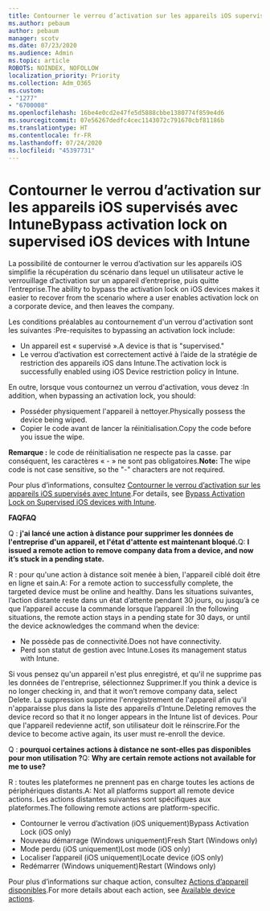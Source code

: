 ```yaml
---
title: Contourner le verrou d’activation sur les appareils iOS supervisés avec Intune
ms.author: pebaum
author: pebaum
manager: scotv
ms.date: 07/23/2020
ms.audience: Admin
ms.topic: article
ROBOTS: NOINDEX, NOFOLLOW
localization_priority: Priority
ms.collection: Adm_O365
ms.custom:
- "1277"
- "6700008"
ms.openlocfilehash: 16be4e0cd2e47fe5d5888cbbe1380774f859e4d6
ms.sourcegitcommit: 07e56267dedfc4cec1143072c791670cbf81186b
ms.translationtype: HT
ms.contentlocale: fr-FR
ms.lasthandoff: 07/24/2020
ms.locfileid: "45397731"
---
```

# <a name="bypass-activation-lock-on-supervised-ios-devices-with-intune"></a><span data-ttu-id="4b487-102">Contourner le verrou d’activation sur les appareils iOS supervisés avec Intune</span><span class="sxs-lookup"><span data-stu-id="4b487-102">Bypass activation lock on supervised iOS devices with Intune</span></span>

<span data-ttu-id="4b487-103">La possibilité de contourner le verrou d’activation sur les appareils iOS simplifie la récupération du scénario dans lequel un utilisateur active le verrouillage d’activation sur un appareil d’entreprise, puis quitte l’entreprise.</span><span class="sxs-lookup"><span data-stu-id="4b487-103">The ability to bypass the activation lock on iOS devices makes it easier to recover from the scenario where a user enables activation lock on a corporate device, and then leaves the company.</span></span>

<span data-ttu-id="4b487-104">Les conditions préalables au contournement d'un verrou d'activation sont les suivantes :</span><span class="sxs-lookup"><span data-stu-id="4b487-104">Pre-requisites to bypassing an activation lock include:</span></span>

- <span data-ttu-id="4b487-105">Un appareil est « supervisé ».</span><span class="sxs-lookup"><span data-stu-id="4b487-105">A device is that is "supervised."</span></span>
- <span data-ttu-id="4b487-106">Le verrou d’activation est correctement activé à l’aide de la stratégie de restriction des appareils iOS dans Intune.</span><span class="sxs-lookup"><span data-stu-id="4b487-106">The activation lock is successfully enabled using iOS Device restriction policy in Intune.</span></span>

<span data-ttu-id="4b487-107">En outre, lorsque vous contournez un verrou d'activation, vous devez :</span><span class="sxs-lookup"><span data-stu-id="4b487-107">In addition, when bypassing an activation lock, you should:</span></span>

- <span data-ttu-id="4b487-108">Posséder physiquement l'appareil à nettoyer.</span><span class="sxs-lookup"><span data-stu-id="4b487-108">Physically possess the device being wiped.</span></span>
- <span data-ttu-id="4b487-109">Copier le code avant de lancer la réinitialisation.</span><span class="sxs-lookup"><span data-stu-id="4b487-109">Copy the code before you issue the wipe.</span></span>

<span data-ttu-id="4b487-110">**Remarque :** le code de réinitialisation ne respecte pas la casse. par conséquent, les caractères « - » ne sont pas obligatoires.</span><span class="sxs-lookup"><span data-stu-id="4b487-110">**Note:** The wipe code is not case sensitive, so the "-" characters are not required.</span></span>

<span data-ttu-id="4b487-111">Pour plus d’informations, consultez [Contourner le verrou d’activation sur les appareils iOS supervisés avec Intune](https://docs.microsoft.com/intune/device-activation-lock-bypass).</span><span class="sxs-lookup"><span data-stu-id="4b487-111">For details, see [Bypass Activation Lock on Supervised iOS devices with Intune](https://docs.microsoft.com/intune/device-activation-lock-bypass).</span></span>

<span data-ttu-id="4b487-112">**FAQ**</span><span class="sxs-lookup"><span data-stu-id="4b487-112">**FAQ**</span></span>

<span data-ttu-id="4b487-113">Q : **j'ai lancé une action à distance pour supprimer les données de l'entreprise d'un appareil, et l'état d'attente est maintenant bloqué.**</span><span class="sxs-lookup"><span data-stu-id="4b487-113">Q: **I issued a remote action to remove company data from a device, and now it’s stuck in a pending state.**</span></span>

<span data-ttu-id="4b487-114">R : pour qu'une action à distance soit menée à bien, l'appareil ciblé doit être en ligne et sain.</span><span class="sxs-lookup"><span data-stu-id="4b487-114">A: For a remote action to successfully complete, the targeted device must be online and healthy.</span></span> <span data-ttu-id="4b487-115">Dans les situations suivantes, l’action distante reste dans un état d’attente pendant 30 jours, ou jusqu’à ce que l’appareil accuse la commande lorsque l’appareil :</span><span class="sxs-lookup"><span data-stu-id="4b487-115">In the following situations, the remote action stays in a pending state for 30 days, or until the device acknowledges the command when the device:</span></span>

- <span data-ttu-id="4b487-116">Ne possède pas de connectivité.</span><span class="sxs-lookup"><span data-stu-id="4b487-116">Does not have connectivity.</span></span>
- <span data-ttu-id="4b487-117">Perd son statut de gestion avec Intune.</span><span class="sxs-lookup"><span data-stu-id="4b487-117">Loses its management status with Intune.</span></span>

<span data-ttu-id="4b487-118">Si vous pensez qu'un appareil n'est plus enregistré, et qu'il ne supprime pas les données de l'entreprise, sélectionnez Supprimer.</span><span class="sxs-lookup"><span data-stu-id="4b487-118">If you think a device is no longer checking in, and that it won’t remove company data, select Delete.</span></span> <span data-ttu-id="4b487-119">La suppression supprime l'enregistrement de l'appareil afin qu'il n'apparaisse plus dans la liste des appareils d'Intune.</span><span class="sxs-lookup"><span data-stu-id="4b487-119">Deleting removes the device record so that it no longer appears in the Intune list of devices.</span></span> <span data-ttu-id="4b487-120">Pour que l'appareil redevienne actif, son utilisateur doit le réinscrire.</span><span class="sxs-lookup"><span data-stu-id="4b487-120">For the device to become active again, its user must re-enroll the device.</span></span>

<span data-ttu-id="4b487-121">Q : **pourquoi certaines actions à distance ne sont-elles pas disponibles pour mon utilisation ?**</span><span class="sxs-lookup"><span data-stu-id="4b487-121">Q: **Why are certain remote actions not available for me to use?**</span></span>

<span data-ttu-id="4b487-122">R : toutes les plateformes ne prennent pas en charge toutes les actions de périphériques distants.</span><span class="sxs-lookup"><span data-stu-id="4b487-122">A: Not all platforms support all remote device actions.</span></span> <span data-ttu-id="4b487-123">Les actions distantes suivantes sont spécifiques aux plateformes.</span><span class="sxs-lookup"><span data-stu-id="4b487-123">The following remote actions are platform-specific.</span></span>

- <span data-ttu-id="4b487-124">Contourner le verrou d’activation (iOS uniquement)</span><span class="sxs-lookup"><span data-stu-id="4b487-124">Bypass Activation Lock (iOS only)</span></span>
- <span data-ttu-id="4b487-125">Nouveau démarrage (Windows uniquement)</span><span class="sxs-lookup"><span data-stu-id="4b487-125">Fresh Start (Windows only)</span></span>
- <span data-ttu-id="4b487-126">Mode perdu (iOS uniquement)</span><span class="sxs-lookup"><span data-stu-id="4b487-126">Lost mode (iOS only)</span></span>
- <span data-ttu-id="4b487-127">Localiser l’appareil (iOS uniquement)</span><span class="sxs-lookup"><span data-stu-id="4b487-127">Locate device (iOS only)</span></span>
- <span data-ttu-id="4b487-128">Redémarrer (Windows uniquement)</span><span class="sxs-lookup"><span data-stu-id="4b487-128">Restart (Windows only)</span></span>

<span data-ttu-id="4b487-129">Pour plus d’informations sur chaque action, consultez [Actions d’appareil disponibles](https://docs.microsoft.com/intune/device-management#available-device-actions).</span><span class="sxs-lookup"><span data-stu-id="4b487-129">For more details about each action, see [Available device actions](https://docs.microsoft.com/intune/device-management#available-device-actions).</span></span>